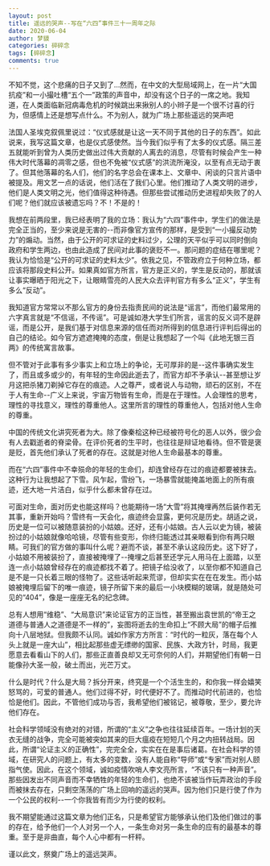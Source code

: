 ```yaml
---
layout: post
title: 遥远的哭声--写在“六四”事件三十一周年之际
date: 2020-06-04
author: 梦貘
categories: 碎碎念
tags: [碎碎念]
comments: true
--- 
```


不知不觉，这个悲痛的日子又到了…然而，在中文的大型局域网上，在一片“大国抗疫”和一小撮吐槽“五个一”政策的声音中，却没有这个日子的一席之地。我知道，在人类面临新冠病毒危机的时候跳出来揪别人的小辫子是一个很不讨喜的行为，但感情上还是想写点什么。不为别人，就为广场上那些遥远的哭声吧

法国人圣埃克叙佩里说过：“仪式感就是让这一天不同于其他的日子的东西”。如此说来，我写这篇文章，也是仪式感使然。当今我们似乎有了太多的仪式感。隔三差五就能听到曾为人类历史做出过伟大贡献的人离去的消息，尽管有时候会产生一种伟大时代落幕的凋零之感，但也不免被“仪式感”的洪流所淹没，以至有点无动于衷了。但其他落幕的名人们，他们的名字总会在课本上、文章中、闲谈的只言片语中被提及。用文艺一点的话说，他们活在了我们心里。他们推动了人类文明的进步，他们是人类文明之光，他们值得这种待遇。但那些尝试推动历史进程却失败了的人们呢？他们就应该被遗忘吗？不！不是的！

我想在前两段里，我已经表明了我的立场：我认为“六四”事件中，学生们的做法是完全正当的，至少来说是无害的--而非像官方宣传的那样，是受到“一小撮反动势力”的煽动。当然，由于公开的可求证的史料过少，公理的天平似乎可以同时倒向政府和学生两边，也由此造成了民间对此事的褒贬不一。那问题的症结在哪里呢？我认为恰恰是“公开的可求证的史料太少”。依我之见，不管政府立于何种立场，都应该将那段史料公开。如果真如官方所言，官方是正义的，学生是反动的，那就该让事实曝晒于阳光之下，让眼睛雪亮的人民大众去评判官方有多么“正义”，学生有多么“反动”。

我知道官方常常以不那么官方的身份去指责民间的说法是“谣言”，而他们最常用的六字真言就是“不信谣，不传谣”。可是诚如港大学生们所言，谣言的反义词不是辟谣，而是公开，是我们基于对信息来源的信任而对所得到的信息进行评判后得出的自己的结论。如今官方遮遮掩掩的态度，倒是让我想起了一个叫《此地无银三百两》的传统寓言故事。

但不管对于此事有多少事实上和立场上的争论，无可厚非的是--这件事确实发生了，而且或多或少的，有年轻的生命因此逝去了，而官方却不予承认--甚至想让岁月这把杀猪刀剃掉它存在的痕迹。人之尊严，或者说人与动物，顽石的区别，不在于人有生命--广义上来说，宇宙万物皆有生命，而是在于理性。人会理性的思考，理性的寻找意义，理性的尊重他人。这里所言的理性的尊重他人，包括对他人生命的尊重。

中国的传统文化讲究死者为大。除了像秦桧这种已经被符号化的恶人以外，很少会有人去戳逝者的脊梁骨。在评价死者的生平时，也往往是辩证地看待。但不管是褒是贬，首先他们承认了死者的存在。这就是对他人生命最基本的尊重。

而在“六四”事件中不幸殒命的年轻的生命们，却连曾经存在过的痕迹都要被抹去。这种行为让我想起了下雪。风乍起，雪纷飞，一场暴雪就能掩盖地面上的所有痕迹，还大地一片洁白，似乎什么都未曾存在过。

可面对生命，面对历史也能这样吗？也能期待一场“大雪”将其掩埋再然后装作若无其事，重新开始吗？雪终有一天会化，痕迹终会显露，更何况是历史。胡适之说，历史是一位可以被随意装扮的小姑娘。还好，还有小姑娘。古人云以史为镜，被装扮过的小姑娘就像哈哈镜，尽管有些变形，你终归能透过其亲眼看到你有两只眼睛。可我们的官方做的事叫什么呢？避而不谈，甚至不承认这段历史。这下好了，小姑娘不用被装扮了，直接被掩埋了--掩埋之后甚至还学元人用马在上面踏，以至连一点小姑娘曾经存在的痕迹都找不着了。把镜子给没收了，以至你都不知道自己是不是一只长着三眼的怪物了。这些话听起来荒谬，但却实实在在在发生。而小姑娘被掩埋后留下的唯一痕迹，镜子所留下来的最后一小块模糊的玻璃，就是随处可见的“404”，像是一座座无名的纪念碑。

总有人想用“维稳”、“大局意识”来论证官方的正当性，甚至搬出袁世凯的“帝王之道德与普通人之道德是不一样的”，妄图将逝去的生命扣上“不顾大局”的帽子后推向十八层地狱。但我颇不认同。诚如作家方方所言：“时代的一粒灰，落在每个人头上就是一座大山”，相比起那些虚无缥缈的国家、民族、大政方针，时局，我更愿意去看看山下的人们，那些正直善良却又无可奈何的人们，并期望他们有朝一日能像孙大圣一般，破土而出，光芒万丈。

什么是时代？什么是大局？拆分开来，终究是一个个活生生的，和你我一样会嬉笑怒骂的，可爱的普通人。他们过得不好，时代便好不了。而推动时代前进的，也恰恰是他们。因此，不管他们成功与否，我希望他们被铭记，被尊敬，至少，要允许他们存在。

社会科学领域没有绝对的对错，所谓的“主义”之争也往往延续百年。一场计划的天衣无缝的战争，完全可能被突如其来的巨大瘟疫在短短几个月之内扭转战局。因此，所谓“论证主义的正确性”，完完全全，实实在在是事后诸葛。在社会科学的领域，在研究人的问题上，有太多的变数，没有人能自称“导师”或“专家”而对别人颐指气使。因此，在这个领域，诚如疫情吹哨人李文亮所言，“不该只有一种声音”。那些因发出不同声音而不幸牺牲的年轻的生命们，也绝不该被当作玩弄政治的手段而被抹去存在，只剩空荡荡的广场上回响的遥远的哭声。因为他们只是行使了作为一个公民的权利--一个你我皆有而少为行使的权利。

我不期望能通过这篇文章为他们正名，只是希望官方能够承认他们及他们做过的事的存在，给予他们一个人对另一个人，一条生命对另一条生命的应有的最基本的尊重。至于是非曲直，每个人心中都有一杆秤。

谨以此文，祭奠广场上的遥远哭声。
